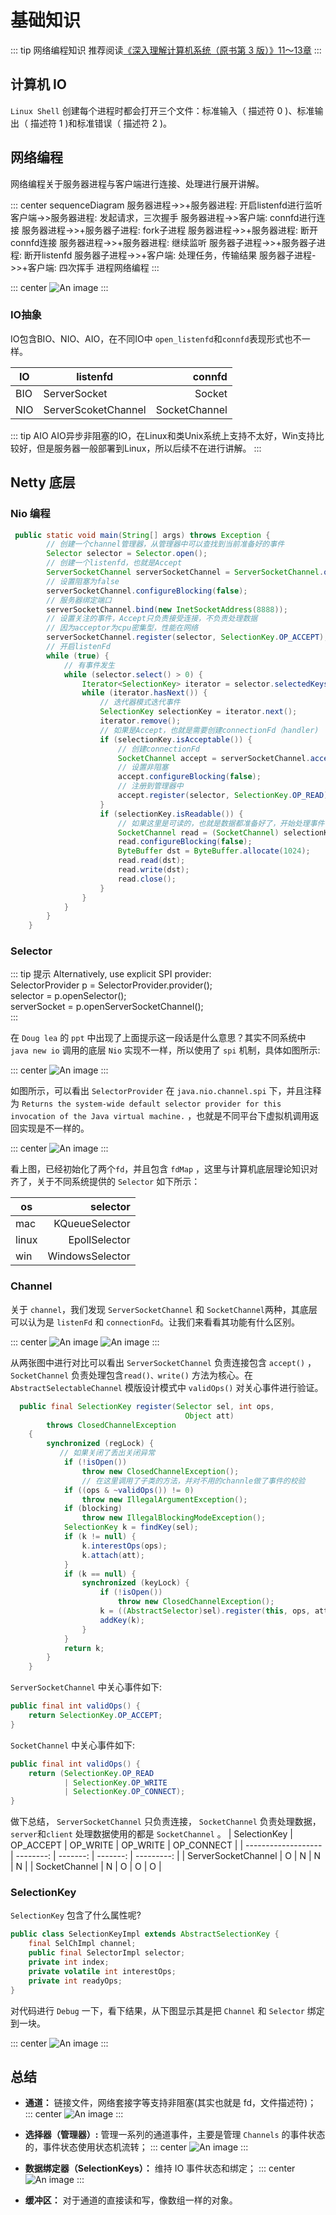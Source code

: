 # 基础知识

::: tip 网络编程知识
推荐阅读[《深入理解计算机系统（原书第 3 版）》11～13章](https://book.douban.com/subject/26912767/)
:::

## 计算机 IO

`Linux Shell` 创建每个进程时都会打开三个文件：标准输入（ 描述符 0 )、标准输出（ 描述符 1 )和标准错误（ 描述符 2 )。

## 网络编程

网络编程关于服务器进程与客户端进行连接、处理进行展开讲解。

::: center
<mermaid style="margin-bottom: 0px">
sequenceDiagram
  服务器进程->>+服务器进程: 开启listenfd进行监听
  客户端->>服务器进程: 发起请求，三次握手
  服务器进程->>客户端: connfd进行连接
  服务器进程->>+服务器子进程: fork子进程
  服务器进程->>+服务器进程: 断开connfd连接
  服务器进程->>+服务器进程: 继续监听
  服务器子进程->>+服务器子进程: 断开listenfd
  服务器子进程->>+客户端: 处理任务，传输结果
  服务器子进程->>+客户端: 四次挥手
</mermaid>
进程网络编程
:::

::: center
![An image](./images/fd.jpg)
:::

### IO抽象

IO包含BIO、NIO、AIO，在不同IO中 `open_listenfd`和`connfd`表现形式也不一样。

| IO  | listenfd            |        connfd |
| --- | ------------------- | ------------: |
| BIO | ServerSocket        |        Socket |
| NIO | ServerScoketChannel | SocketChannel |

::: tip AIO
AIO异步非阻塞的IO，在Linux和类Unix系统上支持不太好，Win支持比较好，但是服务器一般部署到Linux，所以后续不在进行讲解。
:::

## Netty 底层

### Nio 编程

```java
 public static void main(String[] args) throws Exception {
        // 创建一个channel管理器，从管理器中可以查找到当前准备好的事件
        Selector selector = Selector.open();
        // 创建一个listenfd，也就是Accept
        ServerSocketChannel serverSocketChannel = ServerSocketChannel.open();
        // 设置阻塞为false
        serverSocketChannel.configureBlocking(false);
        // 服务器绑定端口
        serverSocketChannel.bind(new InetSocketAddress(8888));
        // 设置关注的事件，Accept只负责接受连接，不负责处理数据
        // 因为acceptor为cpu密集型，性能在网络
        serverSocketChannel.register(selector, SelectionKey.OP_ACCEPT);
        // 开启listenFd
        while (true) {
            // 有事件发生
            while (selector.select() > 0) {
                Iterator<SelectionKey> iterator = selector.selectedKeys().iterator();
                while (iterator.hasNext()) {
                    // 迭代器模式迭代事件
                    SelectionKey selectionKey = iterator.next();
                    iterator.remove();
                    // 如果是Accept，也就是需要创建connectionFd（handler)
                    if (selectionKey.isAcceptable()) {
                        // 创建connectionFd
                        SocketChannel accept = serverSocketChannel.accept();
                        // 设置非阻塞
                        accept.configureBlocking(false);
                        // 注册到管理器中
                        accept.register(selector, SelectionKey.OP_READ);
                    }
                    if (selectionKey.isReadable()) {
                        // 如果这里是可读的，也就是数据都准备好了，开始处理事件
                        SocketChannel read = (SocketChannel) selectionKey.channel();
                        read.configureBlocking(false);
                        ByteBuffer dst = ByteBuffer.allocate(1024);
                        read.read(dst);
                        read.write(dst);
                        read.close();
                    }
                }
            }
        }
    }
```

### Selector

::: tip 提示
Alternatively, use explicit SPI provider: </br>
SelectorProvider p = SelectorProvider.provider(); </br>
selector = p.openSelector(); </br>
serverSocket = p.openServerSocketChannel(); </br>
:::

在 `Doug lea` 的 `ppt` 中出现了上面提示这一段话是什么意思？其实不同系统中 `java new io` 调用的底层 `Nio` 实现不一样，所以使用了 `spi` 机制，具体如图所示:

::: center
![An image](./images/spi-mac.jpg)
:::

如图所示，可以看出 `SelectorProvider` 在 `java.nio.channel.spi` 下，并且注释为 `Returns the system-wide default selector provider for this invocation of the Java virtual machine.` ，也就是不同平台下虚拟机调用返回实现是不一样的。

::: center
![An image](./images/Kqueue.jpg)
:::

看上图，已经初始化了两个`fd`，并且包含 `fdMap` ，这里与计算机底层理论知识对齐了，关于不同系统提供的 `Selector` 如下所示：

| os    |        selector |
| ----- | --------------: |
| mac   |  KQueueSelector |
| linux |   EpollSelector |
| win   | WindowsSelector |

### Channel

关于 `channel`，我们发现 `ServerSocketChannel` 和 `SocketChannel`两种，其底层可以认为是 `listenFd` 和 `connectionFd`。让我们来看看其功能有什么区别。

::: center
![An image](./images/ServerSocketChannel.jpg)
![An image](./images/socket-channel.jpg)
:::

从两张图中进行对比可以看出 `ServerSocketChannel` 负责连接包含 `accept()` ， `SocketChannel` 负责处理包含`read()、write()` 方法为核心。在 `AbstractSelectableChannel` 模版设计模式中 `validOps()` 对关心事件进行验证。

```java
  public final SelectionKey register(Selector sel, int ops,
                                       Object att)
        throws ClosedChannelException
    {
        synchronized (regLock) {
           // 如果关闭了丢出关闭异常
            if (!isOpen())
                throw new ClosedChannelException();
                // 在这里调用了子类的方法，并对不用的channle做了事件的校验
            if ((ops & ~validOps()) != 0)
                throw new IllegalArgumentException();
            if (blocking)
                throw new IllegalBlockingModeException();
            SelectionKey k = findKey(sel);
            if (k != null) {
                k.interestOps(ops);
                k.attach(att);
            }
            if (k == null) {
                synchronized (keyLock) {
                    if (!isOpen())
                        throw new ClosedChannelException();
                    k = ((AbstractSelector)sel).register(this, ops, att);
                    addKey(k);
                }
            }
            return k;
        }
    }
```

`ServerSocketChannel` 中关心事件如下:

```java
public final int validOps() {
    return SelectionKey.OP_ACCEPT;
}
```

`SocketChannel` 中关心事件如下:

```java
public final int validOps() {
    return (SelectionKey.OP_READ
            | SelectionKey.OP_WRITE
            | SelectionKey.OP_CONNECT);
}
```

做下总结， `ServerSocketChannel` 只负责连接， `SocketChannel` 负责处理数据，`server`和`client` 处理数据使用的都是 `SocketChannel` 。
| SelectionKey        | OP_ACCEPT | OP_WRITE | OP_WRITE | OP_CONNECT |
| ------------------- | --------: | -------: | -------: | ---------: |
| ServerSocketChannel |         O |        N |        N |          N |
| SocketChannel       |         N |        O |        O |          O |

### SelectionKey

`SelectionKey` 包含了什么属性呢?

```java
public class SelectionKeyImpl extends AbstractSelectionKey {
    final SelChImpl channel;
    public final SelectorImpl selector;
    private int index;
    private volatile int interestOps;
    private int readyOps;
}
```

对代码进行 `Debug` 一下，看下结果，从下图显示其是把 `Channel` 和 `Selector` 绑定到一块。

::: center
![An image](./images/SelectKey.jpg)
:::

## 总结

<!-- Channels: Connections to files, sockets etc that support non-blocking reads -->
* **通道：** 链接文件，网络套接字等支持非阻塞(其实也就是 fd，文件描述符)；
::: center
![An image](./images/chanel_accept.jpg)
:::
<!-- Selectors: Tell which of a set of Channels have IO events -->
* **选择器（管理器）:** 管理一系列的通道事件，主要是管理 `Channels` 的事件状态的，事件状态使用状态机流转；
::: center
![An image](./images/IOEvent.jpg)
:::
<!-- SelectionKeys: Maintain IO event status and bindings -->
* **数据绑定器（SelectionKeys）：** 维持 IO 事件状态和绑定；
::: center
![An image](./images/read_set.jpg)
:::
<!-- Buffers: Array-like objects that can be directly read or written by Channels -->
* **缓冲区：** 对于通道的直接读和写，像数组一样的对象。
